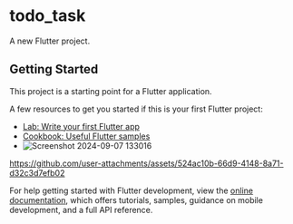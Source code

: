 # todo_task

A new Flutter project.

## Getting Started

This project is a starting point for a Flutter application.

A few resources to get you started if this is your first Flutter project:

- [Lab: Write your first Flutter app](https://docs.flutter.dev/get-started/codelab)
- [Cookbook: Useful Flutter samples](https://docs.flutter.dev/cookbook)
- ![Screenshot 2024-09-07 133016](https://github.com/user-attachments/assets/dbecde7b-e196-45ed-a92e-c67b061111d5)

https://github.com/user-attachments/assets/524ac10b-66d9-4148-8a71-d32c3d7efb02

For help getting started with Flutter development, view the
[online documentation](https://docs.flutter.dev/), which offers tutorials,
samples, guidance on mobile development, and a full API reference.

